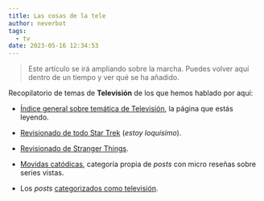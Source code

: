 ```yaml
---
title: Las cosas de la tele
author: neverbot
tags:
  - tv
date: 2023-05-16 12:34:53
---
```


> Este artículo se irá ampliando sobre la marcha. Puedes volver aquí dentro de un tiempo y ver qué se ha añadido.

Recopilatorio de temas de **Televisión** de los que hemos hablado por aquí:

- [Índice general sobre temática de Televisión](/tv/), la página que estás leyendo.

- [Revisionado de todo Star Trek](/tv/star-trek/) (*estoy loquísimo*).

- [Revisionado de Stranger Things](/tv/stranger-things/).

- [Movidas catódicas](/tags/movidas-catodicas/), categoría propia de *posts* con micro reseñas sobre series vistas.

- Los *posts* [categorizados como televisión](/tags/tv).
